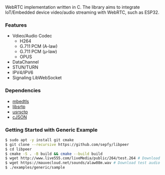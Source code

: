 WebRTC implementation written in C. The library aims to integrate IoT/Embedded device video/audio streaming with WebRTC, such as ESP32.

### Features

- Vdieo/Audio Codec
  - H264
  - G.711 PCM (A-law)
  - G.711 PCM (µ-law)
  - OPUS
- DataChannel
- STUN/TURN
- IPV4/IPV6
- Signaling LibWebSocket

### Dependencies

* [mbedtls](https://github.com/Mbed-TLS/mbedtls)
* [libsrtp](https://github.com/cisco/libsrtp)
* [usrsctp](https://github.com/sctplab/usrsctp)
* [cJSON](https://github.com/DaveGamble/cJSON.git)

### Getting Started with Generic Example
```bash
$ sudo apt -y install git cmake
$ git clone --recursive https://github.com/sepfy/libpeer
$ cd libpeer
$ cmake -S . -B build && cmake --build build
$ wget http://www.live555.com/liveMedia/public/264/test.264 # Download test video file
$ wget https://mauvecloud.net/sounds/alaw08m.wav # Download test audio file
$ ./examples/generic/sample
```